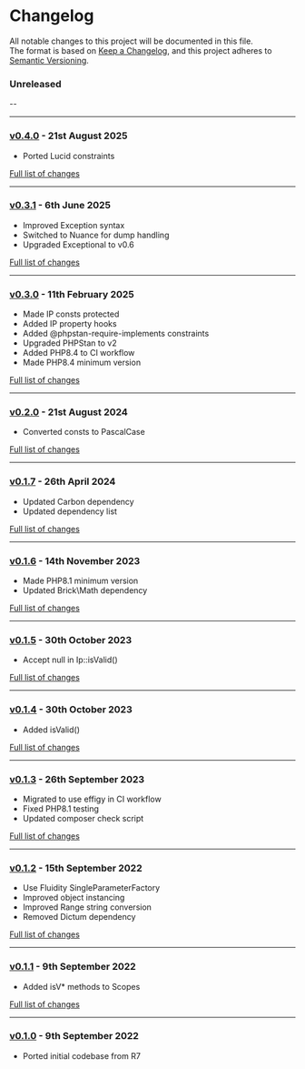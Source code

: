 # Changelog

All notable changes to this project will be documented in this file.<br>
The format is based on [Keep a Changelog](https://keepachangelog.com/en/1.0.0/),
and this project adheres to [Semantic Versioning](https://semver.org/spec/v2.0.0.html).

### Unreleased
--

---

### [v0.4.0](https://github.com/decodelabs/compass/commits/v0.4.0) - 21st August 2025

- Ported Lucid constraints

[Full list of changes](https://github.com/decodelabs/compass/compare/v0.3.1...v0.4.0)

---

### [v0.3.1](https://github.com/decodelabs/compass/commits/v0.3.1) - 6th June 2025

- Improved Exception syntax
- Switched to Nuance for dump handling
- Upgraded Exceptional to v0.6

[Full list of changes](https://github.com/decodelabs/compass/compare/v0.3.0...v0.3.1)

---

### [v0.3.0](https://github.com/decodelabs/compass/commits/v0.3.0) - 11th February 2025

- Made IP consts protected
- Added IP property hooks
- Added @phpstan-require-implements constraints
- Upgraded PHPStan to v2
- Added PHP8.4 to CI workflow
- Made PHP8.4 minimum version

[Full list of changes](https://github.com/decodelabs/compass/compare/v0.2.0...v0.3.0)

---

### [v0.2.0](https://github.com/decodelabs/compass/commits/v0.2.0) - 21st August 2024

- Converted consts to PascalCase

[Full list of changes](https://github.com/decodelabs/compass/compare/v0.1.7...v0.2.0)

---

### [v0.1.7](https://github.com/decodelabs/compass/commits/v0.1.7) - 26th April 2024

- Updated Carbon dependency
- Updated dependency list

[Full list of changes](https://github.com/decodelabs/compass/compare/v0.1.6...v0.1.7)

---

### [v0.1.6](https://github.com/decodelabs/compass/commits/v0.1.6) - 14th November 2023

- Made PHP8.1 minimum version
- Updated Brick\Math dependency

[Full list of changes](https://github.com/decodelabs/compass/compare/v0.1.5...v0.1.6)

---

### [v0.1.5](https://github.com/decodelabs/compass/commits/v0.1.5) - 30th October 2023

- Accept null in Ip::isValid()

[Full list of changes](https://github.com/decodelabs/compass/compare/v0.1.4...v0.1.5)

---

### [v0.1.4](https://github.com/decodelabs/compass/commits/v0.1.4) - 30th October 2023

- Added isValid()

[Full list of changes](https://github.com/decodelabs/compass/compare/v0.1.3...v0.1.4)

---

### [v0.1.3](https://github.com/decodelabs/compass/commits/v0.1.3) - 26th September 2023

- Migrated to use effigy in CI workflow
- Fixed PHP8.1 testing
- Updated composer check script

[Full list of changes](https://github.com/decodelabs/compass/compare/v0.1.2...v0.1.3)

---

### [v0.1.2](https://github.com/decodelabs/compass/commits/v0.1.2) - 15th September 2022

- Use Fluidity SingleParameterFactory
- Improved object instancing
- Improved Range string conversion
- Removed Dictum dependency

[Full list of changes](https://github.com/decodelabs/compass/compare/v0.1.1...v0.1.2)

---

### [v0.1.1](https://github.com/decodelabs/compass/commits/v0.1.1) - 9th September 2022

- Added isV* methods to Scopes

[Full list of changes](https://github.com/decodelabs/compass/compare/v0.1.0...v0.1.1)

---

### [v0.1.0](https://github.com/decodelabs/compass/commits/v0.1.0) - 9th September 2022

- Ported initial codebase from R7
